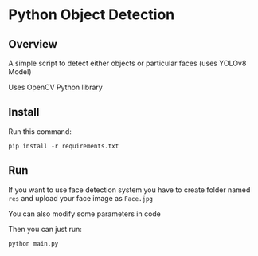 # Python Object Detection

## Overview

A simple script to detect either objects or particular faces (uses YOLOv8 Model)

Uses OpenCV Python library

## Install

Run this command:

```
pip install -r requirements.txt
```

## Run

If you want to use face detection system you have to create folder named ```res``` and upload your face image as ```Face.jpg```

You can also modify some parameters in code

Then you can just run:

```
python main.py
```